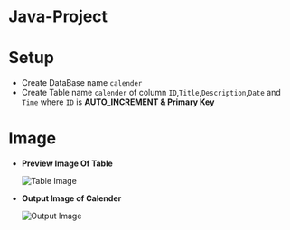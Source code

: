# Java-Project

# Setup
- Create DataBase name `calender`
- Create Table name `calender` of column `ID`,`Title`,`Description`,`Date` and `Time` where `ID` is **AUTO_INCREMENT & Primary Key**

# Image
- **Preview Image Of Table**
  
  ![Table Image](https://i.postimg.cc/m2jTBPSv/Screenshot-2024-04-15-235930.png)

- **Output Image of Calender**
  
  ![Output Image](https://i.postimg.cc/GmvJ414n/Screenshot-2024-04-16-000359.png)
